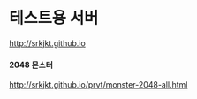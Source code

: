 # 테스트용 서버

http://srkjkt.github.io

#### 2048 몬스터

http://srkjkt.github.io/prvt/monster-2048-all.html
